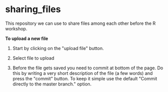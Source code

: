 # sharing_files


This repository we can use to share files among each other before the R workshop.


**To upload a new file**

1. Start by clicking on the "upload file" button.

2. Select file to upload

3. Before the file gets saved you need to commit at bottom of the page. Do this by writing a very short description of the file (a few words) and press the "commit" button. To keep it simple use the default "Commit directly to the master branch." option.
